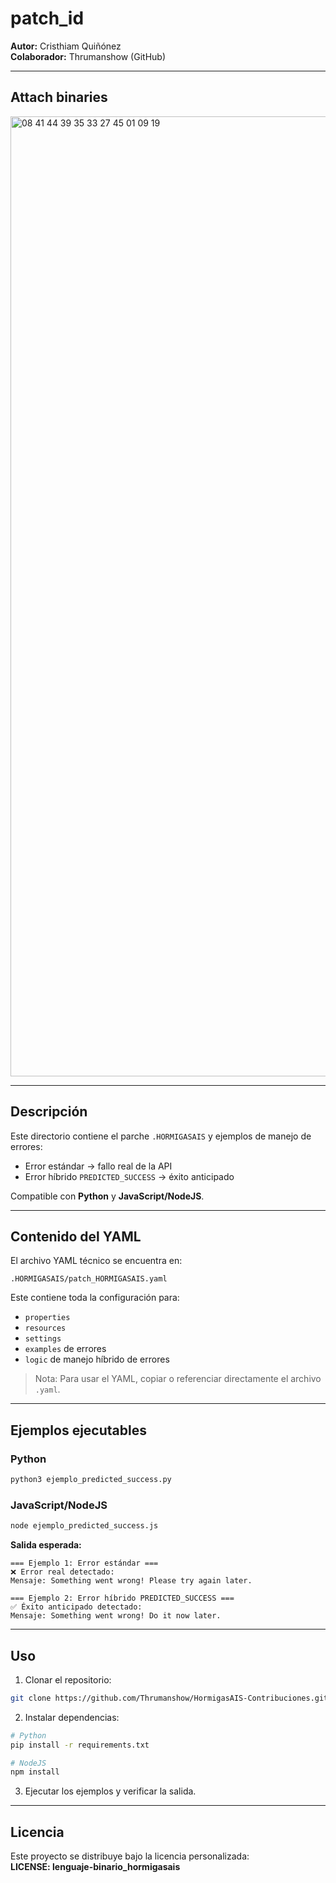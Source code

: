 # patch_id
**Autor:** Cristhiam Quiñónez  
**Colaborador:** Thrumanshow (GitHub)

---

## Attach binaries
<img width="1024" height="1536" alt="08 41 44 39 35 33 27 45 01 09 19" src="https://github.com/user-attachments/assets/59a5eb92-a763-4f91-92f4-cf385086e08b"/>

---

## Descripción
Este directorio contiene el parche `.HORMIGASAIS` y ejemplos de manejo de errores:  
- Error estándar → fallo real de la API  
- Error híbrido `PREDICTED_SUCCESS` → éxito anticipado  

Compatible con **Python** y **JavaScript/NodeJS**.

---

## Contenido del YAML
El archivo YAML técnico se encuentra en:
```
.HORMIGASAIS/patch_HORMIGASAIS.yaml
```
Este contiene toda la configuración para:
- `properties`
- `resources`
- `settings`
- `examples` de errores
- `logic` de manejo híbrido de errores

> Nota: Para usar el YAML, copiar o referenciar directamente el archivo `.yaml`.

---

## Ejemplos ejecutables

### Python
```bash
python3 ejemplo_predicted_success.py
```

### JavaScript/NodeJS
```bash
node ejemplo_predicted_success.js
```

**Salida esperada:**
```
=== Ejemplo 1: Error estándar ===
❌ Error real detectado:
Mensaje: Something went wrong! Please try again later.

=== Ejemplo 2: Error híbrido PREDICTED_SUCCESS ===
✅ Éxito anticipado detectado:
Mensaje: Something went wrong! Do it now later.
```

---

## Uso
1. Clonar el repositorio:
```bash
git clone https://github.com/Thrumanshow/HormigasAIS-Contribuciones.git
```

2. Instalar dependencias:
```bash
# Python
pip install -r requirements.txt

# NodeJS
npm install
```

3. Ejecutar los ejemplos y verificar la salida.

---

## Licencia
Este proyecto se distribuye bajo la licencia personalizada:  
**LICENSE: lenguaje-binario_hormigasais**